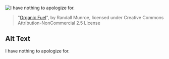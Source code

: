 ![I have nothing to apologize for.](https://imgs.xkcd.com/comics/organic_fuel.png)
> "[Organic Fuel](https://xkcd.com/282/)", by Randall Munroe, licensed under Creative Commons Attribution-NonCommercial 2.5 License

## Alt Text
I have nothing to apologize for.
